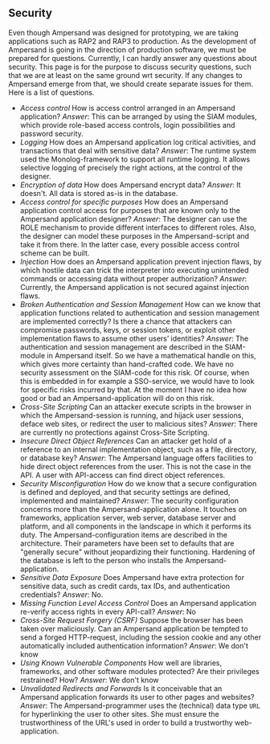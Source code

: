 ## Security 

Even though Ampersand was designed for prototyping, we are taking applications such as RAP2 and RAP3 to production. As the development of Ampersand is going in the direction of production software, we must be prepared for questions. Currently, I can hardly answer any questions about security. This page is for the purpose to discuss security questions, such that we are at least on the same ground wrt security. If any changes to Ampersand emerge from that, we should create separate issues for them. Here is a list of questions.

 - *Access control*
How is access control arranged in an Ampersand application?
*Answer*: This can be arranged by using the SIAM modules, which provide role-based access controls, login possibilities and password security.
 - *Logging*
How does an Ampersand application log critical activities, and transactions that deal with sensitive data?
*Answer*: The runtime system used the Monolog-framework to support all runtime logging. It allows selective logging of precisely the right actions, at the control of the designer.
 - *Encryption of data*
How does Ampersand encrypt data?
*Answer*: It doesn't. All data is stored as-is in the database.
 - *Access control for specific purposes*
How does an Ampersand application control access for purposes that are known only to the Ampersand application designer?
*Answer*: The designer can use the ROLE mechanism to provide different interfaces to different roles. Also, the designer can model these purposes in the Ampersand-script and take it from there. In the latter case, every possible access control scheme can be built.
 - *Injection*
How does an Ampersand application prevent injection flaws, by which hostile data can trick the interpreter into executing unintended commands or accessing data without proper authorization? 
*Answer*: 
Currently, the Ampersand application is not secured against injection flaws.
 - *Broken Authentication and Session Management*
How can we know that application functions related to authentication and session management are 
implemented correctly? Is there a chance that attackers can compromise passwords, keys, or session tokens, or exploit other implementation flaws to assume other users’ identities?
*Answer*: The authentication and session management are described in the SIAM-module in Ampersand itself. So we have a mathematical handle on this, which gives more certainty than hand-crafted code. We have no security assessment on the SIAM-code for this risk. Of course, when this is embedded in for example a SSO-service, we would have to look for specific risks incurred by that. At the moment I have no idea how good or bad an Ampersand-application will do on this risk.
 - *Cross-Site Scripting*
Can an attacker execute scripts in the browser in which the Ampersand-session is running, and hijack user sessions, deface web sites, or redirect the user to malicious sites?
*Answer*: There are currently no protections against Cross-Site Scripting.
 - *Insecure Direct Object References*
Can an attacker get hold of a reference to an internal implementation object, such as a file, directory, or database key?
*Answer*: The Ampersand language offers facilities to hide direct object references from the user.
This is not the case in the API. A user with API-access can find direct object references.
 - *Security Misconfiguration*
How do we know that a secure configuration is defined and deployed, and that security settings are defined, implemented and maintained?
*Answer*: The security configuration concerns more than the Ampersand-application alone. It touches on frameworks, application server, web server, database server and platform, and all components in the landscape in which it performs its duty. The Ampersand-configuration items are described in the architecture. Their parameters have been set to defaults that are "generally secure" without jeopardizing their functioning. Hardening of the database is left to the person who installs the Ampersand-application.
 - *Sensitive Data Exposure*
Does Ampersand have extra protection for sensitive data, such as credit cards, tax IDs, and
authentication credentials?
*Answer*: No.
 - *Missing Function Level Access Control*
Does an Ampersand application re-verify access rights in every API-call?
*Answer*: No
 - *Cross-Site Request Forgery (CSRF)*
Suppose the browser has been taken over maliciously. Can an Ampersand application be tempted to send a forged HTTP-request, including the session cookie and any other automatically included authentication information?
*Answer*:  We don't know
 - *Using Known Vulnerable Components*
How well are libraries, frameworks, and other software modules protected? Are their privileges restrained? How?
*Answer*: We don't know
 - *Unvalidated Redirects and Forwards*
Is it conceivable that an Ampersand application forwards its user to other pages and websites?
*Answer*: The Ampersand-programmer uses the (technical) data type `URL`  for hyperlinking the user to other sites. She must ensure the trustworthiness of the URL's used in order to build a trustworthy web-application.
